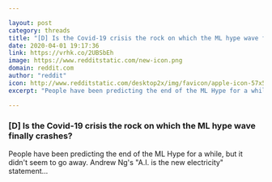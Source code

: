 ```yaml
---

layout: post
category: threads
title: "[D] Is the Covid-19 crisis the rock on which the ML hype wave finally crashes?"
date: 2020-04-01 19:17:36
link: https://vrhk.co/2UBSbEh
image: https://www.redditstatic.com/new-icon.png
domain: reddit.com
author: "reddit"
icon: http://www.redditstatic.com/desktop2x/img/favicon/apple-icon-57x57.png
excerpt: "People have been predicting the end of the ML Hype for a while, but it didn't seem to go away. Andrew Ng's \"A.I. is the new electricity\" statement..."

---
```


### [D] Is the Covid-19 crisis the rock on which the ML hype wave finally crashes?

People have been predicting the end of the ML Hype for a while, but it didn't seem to go away. Andrew Ng's "A.I. is the new electricity" statement...